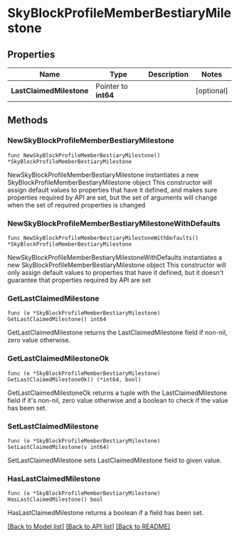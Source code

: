 # SkyBlockProfileMemberBestiaryMilestone

## Properties

Name | Type | Description | Notes
------------ | ------------- | ------------- | -------------
**LastClaimedMilestone** | Pointer to **int64** |  | [optional] 

## Methods

### NewSkyBlockProfileMemberBestiaryMilestone

`func NewSkyBlockProfileMemberBestiaryMilestone() *SkyBlockProfileMemberBestiaryMilestone`

NewSkyBlockProfileMemberBestiaryMilestone instantiates a new SkyBlockProfileMemberBestiaryMilestone object
This constructor will assign default values to properties that have it defined,
and makes sure properties required by API are set, but the set of arguments
will change when the set of required properties is changed

### NewSkyBlockProfileMemberBestiaryMilestoneWithDefaults

`func NewSkyBlockProfileMemberBestiaryMilestoneWithDefaults() *SkyBlockProfileMemberBestiaryMilestone`

NewSkyBlockProfileMemberBestiaryMilestoneWithDefaults instantiates a new SkyBlockProfileMemberBestiaryMilestone object
This constructor will only assign default values to properties that have it defined,
but it doesn't guarantee that properties required by API are set

### GetLastClaimedMilestone

`func (o *SkyBlockProfileMemberBestiaryMilestone) GetLastClaimedMilestone() int64`

GetLastClaimedMilestone returns the LastClaimedMilestone field if non-nil, zero value otherwise.

### GetLastClaimedMilestoneOk

`func (o *SkyBlockProfileMemberBestiaryMilestone) GetLastClaimedMilestoneOk() (*int64, bool)`

GetLastClaimedMilestoneOk returns a tuple with the LastClaimedMilestone field if it's non-nil, zero value otherwise
and a boolean to check if the value has been set.

### SetLastClaimedMilestone

`func (o *SkyBlockProfileMemberBestiaryMilestone) SetLastClaimedMilestone(v int64)`

SetLastClaimedMilestone sets LastClaimedMilestone field to given value.

### HasLastClaimedMilestone

`func (o *SkyBlockProfileMemberBestiaryMilestone) HasLastClaimedMilestone() bool`

HasLastClaimedMilestone returns a boolean if a field has been set.


[[Back to Model list]](../README.md#documentation-for-models) [[Back to API list]](../README.md#documentation-for-api-endpoints) [[Back to README]](../README.md)


